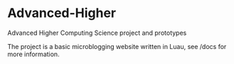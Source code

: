 # Advanced-Higher

Advanced Higher Computing Science project and prototypes

The project is a basic microblogging website written in Luau, see /docs for more information.
